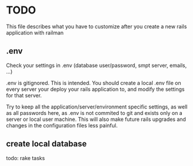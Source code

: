 # TODO

This file describes what you have to customize after you create a new rails application with railman

## .env

Check your settings in .env (database user/password, smpt server, emails, ...)

.env is gitignored. This is intended. You should create a local .env file on every server your deploy your rails application to, and modify the settings for that server. 

Try to keep all the application/server/environment specific settings, as well as all passwords here, as .env is not commited to git and exists only on a server or local user machine. This will also make future rails upgrades and changes in the configuration files less painful.

## create local database

todo: rake tasks